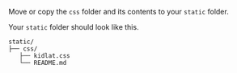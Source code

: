 Move or copy the `css` folder and its contents to your `static` folder.

Your `static` folder should look like this.

```
static/
├── css/
   ├── kidlat.css
   └── README.md
```